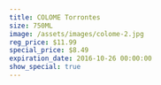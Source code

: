 ```yaml
---
title: COLOME Torrontes
size: 750ML
image: /assets/images/colome-2.jpg
reg_price: $11.99
special_price: $8.49
expiration_date: 2016-10-26 00:00:00
show_special: true
---
```



